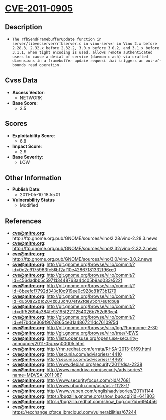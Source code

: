 
# [CVE-2011-0905](http://ftp.gnome.org/pub/GNOME/sources/vino/2.28/vino-2.28.3.news)

## Description

- `The rfbSendFramebufferUpdate function in server/libvncserver/rfbserver.c in vino-server in Vino 2.x before 2.28.3, 2.32.x before 2.32.2, 3.0.x before 3.0.2, and 3.1.x before 3.1.1, when tight encoding is used, allows remote authenticated users to cause a denial of service (daemon crash) via crafted dimensions in a framebuffer update request that triggers an out-of-bounds read operation.`

## Cvss Data

- **Access Vector**:
  - NETWORK
- **Base Score**:
  - 3.5

## Scores

- **Exploitability Score**:
  - 6.8
- **Impact Score**:
  - 2.9
- **Base Severity**:
  - LOW

## Other Information

- **Publish Date**:
  - 2011-05-10 18:55:01
- **Vulnerability Status**:
  - Modified

## References

- **cve@mitre.org**: http://ftp.gnome.org/pub/GNOME/sources/vino/2.28/vino-2.28.3.news
- **cve@mitre.org**: http://ftp.gnome.org/pub/GNOME/sources/vino/2.32/vino-2.32.2.news
- **cve@mitre.org**: http://ftp.gnome.org/pub/GNOME/sources/vino/3.0/vino-3.0.2.news
- **cve@mitre.org**: http://git.gnome.org/browse/vino/commit/?id=0c2c9175963fc56bf2af10e42867181332f96ce0
- **cve@mitre.org**: http://git.gnome.org/browse/vino/commit/?id=456dadbb5c5971d3448763a44c05b9ad033e522f
- **cve@mitre.org**: http://git.gnome.org/browse/vino/commit/?id=8beefcf7792d343c10c919ee0c928c81f73b1279
- **cve@mitre.org**: http://git.gnome.org/browse/vino/commit/?id=d050a22b1c284b633c407ef92fde95c47e8fdb8a
- **cve@mitre.org**: http://git.gnome.org/browse/vino/commit/?id=dff52694a384fe95195f2211254026b752d63ec4
- **cve@mitre.org**: http://git.gnome.org/browse/vino/commit/?id=e17bd4e369f90748654e31a4867211dc7610975d
- **cve@mitre.org**: http://git.gnome.org/browse/vino/log/?h=gnome-2-30
- **cve@mitre.org**: http://git.gnome.org/browse/vino/tree/NEWS
- **cve@mitre.org**: http://lists.opensuse.org/opensuse-security-announce/2011-05/msg00005.html
- **cve@mitre.org**: http://rhn.redhat.com/errata/RHSA-2013-0169.html
- **cve@mitre.org**: http://secunia.com/advisories/44410
- **cve@mitre.org**: http://secunia.com/advisories/44463
- **cve@mitre.org**: http://www.debian.org/security/2011/dsa-2238
- **cve@mitre.org**: http://www.mandriva.com/security/advisories?name=MDVSA-2011:087
- **cve@mitre.org**: http://www.securityfocus.com/bid/47681
- **cve@mitre.org**: http://www.ubuntu.com/usn/usn-1128-1/
- **cve@mitre.org**: http://www.vupen.com/english/advisories/2011/1144
- **cve@mitre.org**: https://bugzilla.gnome.org/show_bug.cgi?id=641803
- **cve@mitre.org**: https://bugzilla.redhat.com/show_bug.cgi?id=694456
- **cve@mitre.org**: https://exchange.xforce.ibmcloud.com/vulnerabilities/67244
